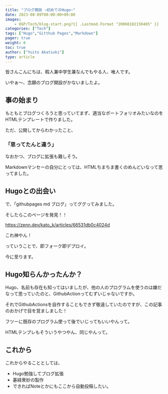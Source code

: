 ```yaml
---
title: "ブログ開設 ~初めてのHugo~"
date: 2023-08-09T00:00:00+09:00
images: 
    - OGP/Tech/blog-start.png?{{ .Lastmod.Format "20060102150405" }}
categories: ["Tech"]
tags: ["Hugo","Gitthub Pages","Markdown"]
pager: true
weight: 0
toc: true
author: ["Yuito Akatsuki"]
type: article
---
```

<!-- menu: mainを使うとトップバーに固定される -->

皆さんこんにちは、暇人兼中学生兼なんでもやる人、唯人です。

いやぁ～、念願のブログ開設がかないましたよ。

## 事の始まり
もともとブログつくろうと思っていてまず、適当なポートフォリオみたいなのをHTMLテンプレートで作りました。

ただ、公開してからわかったこと、
### **「思ってたんと違う」**
なおかつ、ブログに拡張も難しそう。

Markdownマンセーの自分にとっては、HTMLちまちま書くのめんどいなって思ってました。

## Hugoとの出会い
で、「githubpages md ブログ」ってググってみました。

そしたらこのページを発見！！

https://zenn.dev/kato_k/articles/66531db0c4024d

これ神やん！

っていうことで、即フォーク即デプロイ。

今に至ります。

## Hugo知らんかったんか？

Hugo、名前も存在も知ってはいましたが、他の人のプログラムを使うのは嫌だなって思っていたのと、GithubActionってむずいじゃないですか。

それでGithubActionsを自作することもできず敬遠していたのですが、この記事のおかげで目を覚ましました！

フツーに既存のプログラム使って後でいじってもいいやんって。

HTMLテンプレもそういうやつやん、同じやんって。

## これから

これからやることとしては、

- Hugo勉強してブログ拡張
- 碁経衆妙の製作
- できればNoteとかにもここから自動投稿したい。

<!-- {{<figure src="./image.jpeg" alt="モード" width="75%">}} -->
